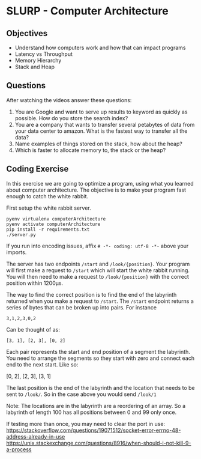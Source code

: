 # SLURP - Computer Architecture

## Objectives
 - Understand how computers work and how that can impact programs
  - Latency vs Throughput
  - Memory Hierarchy
  - Stack and Heap

## Questions

After watching the videos answer these questions:

 1. You are Google and want to serve up results to keyword as quickly as possible.  How do you store the search index?
 1. You are a company that wants to transfer several petabytes of data from your data center to amazon.  What is the fastest way to transfer all the data?
 1. Name examples of things stored on the stack, how about the heap?
 1. Which is faster to allocate memory to, the stack or the heap?

## Coding Exercise

In this exercise we are going to optimize a program, using what you learned about computer architecture.  The objective is to make your program fast enough to catch the white rabbit.

First setup the white rabbit server.

```
pyenv virtualenv computerArchitecture
pyenv activate computerArchitecture
pip install -r requirements.txt
./server.py
```

If you run into encoding issues, affix `# -*- coding: utf-8 -*-` above your imports. 

The server has two endpoints `/start` and `/look/{position}`.  Your program will first make a request to `/start` which will start the white rabbit running.  You will then need
to make a request to `/look/{position}` with the correct position within 1200μs.  

The way to find the correct position is to find the end of the labyrinth returned when you make a request to `/start`.  The `/start` endpoint returns a series of bytes that can be broken up into pairs.  For instance

```
3,1,2,3,0,2
```

Can be thought of as:

```
[3, 1], [2, 3], [0, 2]
```

Each pair represents the start and end position of a segment the labyrinth.  You need to arrange the segments so they start with zero and connect each end to the next start.  Like so:

[0, 2], [2, 3], [3, 1]

The last position is the end of the labyrinth and the location that needs to be sent to `/look/`.  So in the case above you would send `/look/1`

Note: The locations are in the labyrinth are a reordering of an array.  So a labyrinth of length 100 has all positions between 0 and 99 only once.

If testing more than once, you may need to clear the port in use: 
https://stackoverflow.com/questions/19071512/socket-error-errno-48-address-already-in-use
https://unix.stackexchange.com/questions/8916/when-should-i-not-kill-9-a-process
